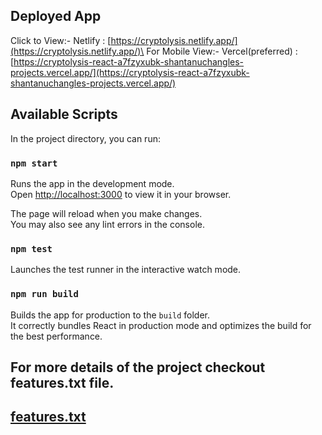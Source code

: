 ## Deployed App

Click to View:- Netlify : [https://cryptolysis.netlify.app/](https://cryptolysis.netlify.app/)\
For Mobile View:- Vercel(preferred) : [https://cryptolysis-react-a7fzyxubk-shantanuchangles-projects.vercel.app/](https://cryptolysis-react-a7fzyxubk-shantanuchangles-projects.vercel.app/)

## Available Scripts

In the project directory, you can run:

### `npm start`

Runs the app in the development mode.\
Open [http://localhost:3000](http://localhost:3000) to view it in your browser.

The page will reload when you make changes.\
You may also see any lint errors in the console.

### `npm test`

Launches the test runner in the interactive watch mode.

### `npm run build`

Builds the app for production to the `build` folder.\
It correctly bundles React in production mode and optimizes the build for the best performance.

## For more details of the project checkout features.txt file.

## [features.txt](features.txt)
